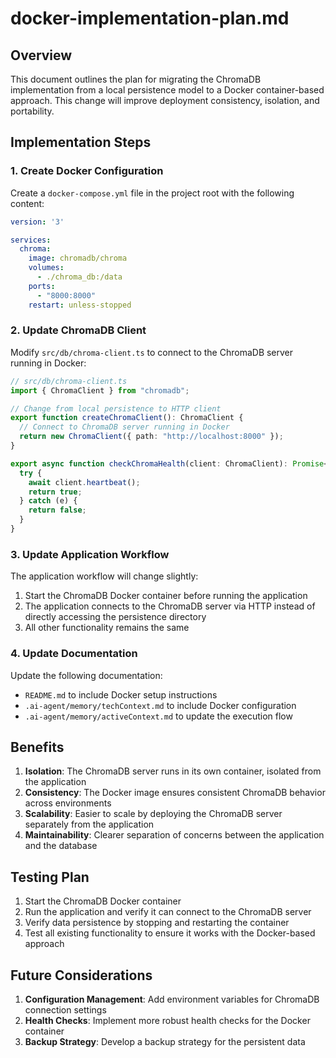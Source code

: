 # docker-implementation-plan.md

## Overview

This document outlines the plan for migrating the ChromaDB implementation from a local persistence model to a Docker container-based approach. This change will improve deployment consistency, isolation, and portability.

## Implementation Steps

### 1. Create Docker Configuration

Create a `docker-compose.yml` file in the project root with the following content:

```yaml
version: '3'

services:
  chroma:
    image: chromadb/chroma
    volumes:
      - ./chroma_db:/data
    ports:
      - "8000:8000"
    restart: unless-stopped
```

### 2. Update ChromaDB Client

Modify `src/db/chroma-client.ts` to connect to the ChromaDB server running in Docker:

```typescript
// src/db/chroma-client.ts
import { ChromaClient } from "chromadb";

// Change from local persistence to HTTP client
export function createChromaClient(): ChromaClient {
  // Connect to ChromaDB server running in Docker
  return new ChromaClient({ path: "http://localhost:8000" });
}

export async function checkChromaHealth(client: ChromaClient): Promise<boolean> {
  try {
    await client.heartbeat();
    return true;
  } catch (e) {
    return false;
  }
}
```

### 3. Update Application Workflow

The application workflow will change slightly:

1. Start the ChromaDB Docker container before running the application
2. The application connects to the ChromaDB server via HTTP instead of directly accessing the persistence directory
3. All other functionality remains the same

### 4. Update Documentation

Update the following documentation:
- `README.md` to include Docker setup instructions
- `.ai-agent/memory/techContext.md` to include Docker configuration
- `.ai-agent/memory/activeContext.md` to update the execution flow

## Benefits

1. **Isolation**: The ChromaDB server runs in its own container, isolated from the application
2. **Consistency**: The Docker image ensures consistent ChromaDB behavior across environments
3. **Scalability**: Easier to scale by deploying the ChromaDB server separately from the application
4. **Maintainability**: Clearer separation of concerns between the application and the database

## Testing Plan

1. Start the ChromaDB Docker container
2. Run the application and verify it can connect to the ChromaDB server
3. Verify data persistence by stopping and restarting the container
4. Test all existing functionality to ensure it works with the Docker-based approach

## Future Considerations

1. **Configuration Management**: Add environment variables for ChromaDB connection settings
2. **Health Checks**: Implement more robust health checks for the Docker container
3. **Backup Strategy**: Develop a backup strategy for the persistent data
